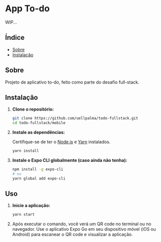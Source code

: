 # App To-do

WIP...

## Índice

- [Sobre](#sobre)
- [Instalação](#instalação)

## Sobre

Projeto de aplicativo to-do, feito como parte do desafio full-stack.

## Instalação

1. **Clone o repositório:**

   ```bash
   git clone https://github.com/uellpalma/todo-fullstack.git
   cd todo-fullstack/mobile
   ```

2. **Instale as dependências:**

   Certifique-se de ter o [Node.js](https://nodejs.org/) e [Yarn](https://yarnpkg.com/) instalados.

   ```bash
   yarn install
   ```

3. **Instale o Expo CLI globalmente (caso ainda não tenha):**

   ```bash
   npm install -g expo-cli
   # ou
   yarn global add expo-cli
   ```

## Uso

1. **Inicie a aplicação:**

   ```bash
   yarn start
   ```

2. Após executar o comando, você verá um QR code no terminal ou no navegador. Use o aplicativo Expo Go em seu dispositivo móvel (iOS ou Android) para escanear o QR code e visualizar a aplicação.

